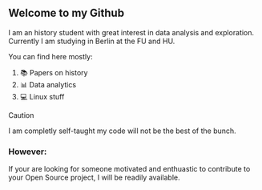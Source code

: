 ## Welcome to my Github

I am an history student with great interest in data analysis and exploration.
Currently I am studying in Berlin at the FU and HU.

You can find here mostly:
  1. 📚 Papers on history
  2. 📊 Data analytics
  3. 💻 Linux stuff

>[!CAUTION]
>I am completly self-taught my code will not be the best of the bunch.

### However:
If your are looking for someone motivated and enthuastic to contribute to your Open Source project, I will be readily available.




